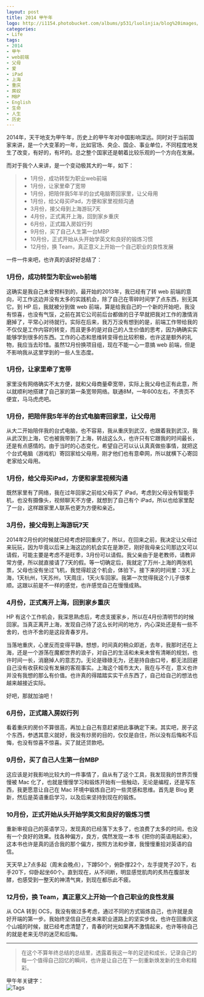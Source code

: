 ```yaml
---
layout: post
title: 2014 甲午年
logo: http://i1154.photobucket.com/albums/p531/luolinjia/blog%20images/20150118_cn_1_zpsda13ed1c.jpg
categories:
- Life
tags:
- 2014
- 甲午
- web前端
- 父母
- 爱
- iPad
- 上海
- 重庆
- 房奴
- MBP
- English
- 生命
- 人生
- 历史
---
```


2014年，天干地支为甲午年，历史上的甲午年对中国影响深远。同时对于当前国家来讲，是一个大变革的一年，比如官场、央企、国企、事业单位，不同程度地发生了改变，有好的，有坏的。总之整个国家还是朝着比较乐观的一个方向在发展。    

而对于我个人来讲，是一个变动极其大的一年，如下：  

> - 1月份，成功转型为职业web前端
> - 1月份，让家里牵了宽带
> - 1月份，把陪伴我5年半的台式电脑寄回家里，让父母用
> - 1月份，给父母买iPad，方便和家里视频沟通
> - 3月份，接父母到上海游玩7天
> - 4月份，正式离开上海，回到家乡重庆
> - 6月份，正式踏入房奴行列
> - 9月份，买了自己人生第一台MBP
> - 10月份，正式开始从头开始学英文和良好的锻炼习惯
> - 12月份，换 Team，真正意义上开始一个自己职业的良性发展

一件一件来吧，也许真的该好好总结了：

### 1月份，成功转型为职业web前端  

这确实是我自己未曾预料到的，最开始的2013年，我已经有了转 web 前端的意向，可工作这边并没有太多的实践机会，除了自己在零碎时间学了点东西，别无其它。到 HP 后，我就被分到做 web 前端，算是给我自己的一个新的开始吧，我没有惊喜，也没有气馁，之前在其它公司前后台都做的日子早就把我对工作的激情消磨掉了，平常心对待就行。实际在后来，我万万没有想到的是，前端工作带给我的不仅仅是工作内容的转变，而且更多的是对自己的人生价值的思考，因为确确实实能够学到很多的东西。工作的心态和思维转变得也比较积极，也许这是额外的礼物，我应当去珍惜。虽然12月份换项目组，现在不能一心一意搞 web 前端，但是不影响我从这里学到的一些人生态度。  

### 1月份，让家里牵了宽带  

家里没有网络确实不太方便，就和父母商量牵宽带，实际上我父母也正有此意，所以就顺利地搭建了自己家的第一条宽带网络。联通8M，一年600左右，不贵页不便宜，马马虎虎吧。

### 1月份，把陪伴我5年半的台式电脑寄回家里，让父母用  

从大二开始陪伴我的台式电脑，也不容易，我从重庆到武汉，也跟着我到武汉，我从武汉到上海，它也被我带到了上海，转战这么久，也许只有它跟我的时间最长，还是有点感情的。由于当时的心态变化，希望自己可以认认真真做些事情，就把这个台式电脑（游戏机）寄回家给父母用，刚才他们也有意牵网，所以就横下心寄回老家给父母用。  

### 1月份，给父母买iPad，方便和家里视频沟通  

既然家里有了网络，我在过年回家之前给父母买了 iPad，考虑到父母没有智能手机，也没有摄像头，视频聊天不方便，就想到了自己有个 iPad，所以也给家里配了一台，这样跟家里人联系也更为方便和亲近。  

### 3月份，接父母到上海游玩7天  

2014年2月份的时候就已经考虑好回重庆了，所以，在回来之前，我决定让父母过来玩玩，因为毕竟以后来上海这边的机会实在是渺茫，刚好我母亲公司那边又可以请假，可能主要是考虑不是旺季，3月份可以请假。我父亲由于是老教师，请教非常方便，所以就直接请了7天的假。等一切确定后，我就定了万州-上海的两张机票，父母也没有坐过飞机，我觉得趁这个机会，体验下。接下来的时间里：3天上海，1天杭州，1天苏州，1天周庄，1天火车回家。我第一次觉得我这个儿子很孝顺。这跟以前是不一样的感觉，也许感觉自己在慢慢成熟。  

### 4月份，正式离开上海，回到家乡重庆  

HP 有这个工作机会，我深思熟虑后，考虑支援家乡，所以在4月份清明节的时候回家。当真正离开上海，发现自己待了这么长时间的地方，内心深处还是有一些不舍的，也许不舍的是这段青春岁月。  

当落地重庆，心里反而变得平静。想想，时间真的稍众即逝，去年，我那时还在上海，还是一个游荡在魔都世界的浪子，对自己的生活和未来未曾有清晰的规划，也许时间一长，消磨掉人的意志力。无论是碌碌无为，还是持自由口号，都无法回避自己没有收获和没有发展的客观事实。上海这个城市太大，我在与不在，意义也许并没有我想的那么有价值。也许真的得踏踏实实干点东西了，自己给自己的想法也越来越接近实际。  

好吧，那就加油吧！  

### 6月份，正式踏入房奴行列  

看着重庆的房价不算很高，再加上自己有意赶紧把此事确定下来。其实吧，房子这个东西，参透其意义就好，我没有炒房的目的，仅仅是自住，所以没有后悔和不后悔，也没有惊喜不惊喜。买了就还贷款吧。  

### 9月份，买了自己人生第一台MBP  

这应该是对我影响比较大的一件事情了，自从有了这个工具，我发现我的世界页慢慢被 Mac 化了，也就是慢慢学习和锻炼开始有一些触动，无论是编程，还是写东西，我更愿意让自己在 Mac 环境中锻炼自己的一些灵感和思维。首先是 Blog 更新，然后是英语重启学习，以及后来坚持到现在的锻炼。  

### 10月份，正式开始从头开始学英文和良好的锻炼习惯  

重新审视自己的英语学习，发现真的已经落下太多了，也浪费了太多的时间，也没有一个良好的效果。找各种偏方，良方，偶然发现一本书《把你的英语用起来》，这本书也许是真的适合我的那个偏方，按照方法和步骤，我慢慢重拾对英语的自信。  

天天早上7点多起（周末会晚点），下蹲50个，俯卧撑22个，左手提凳子20下，右手20下，仰卧起坐60个。直到现在，从不间断，明显感觉肌肉的炙热在腹部发酵，也感受到一整天的神清气爽，到现在都乐此不疲。  

### 12月份，换 Team，真正意义上开始一个自己职业的良性发展  

从 OCA 转到 OCS，我没有做过多考虑，通过不同的方式锻炼自己，也许就是良好开端的第一步。我始终坚信自己在未来职业道路上的坚实步伐，也许在回重庆这个山城的时候，就已经考虑清楚了，青春的时光如果再不激情起来，也许等待自己的就是老来无尽的迷茫和后悔。  

---
> 在这个不算年终总结的总结里，透露着我这一年的足迹和成长，记录自己的每一个值得自己回忆的瞬间，也许是让自己在下一刻重新焕发新的生命和精彩。

甲午年关键字：  
![Tags](http://i1154.photobucket.com/albums/p531/luolinjia/blog%20images/tag_2_zpsc7a7548f.jpg)
